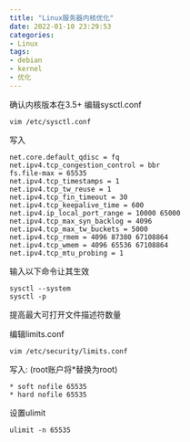 ```yaml
---
title: "Linux服务器内核优化"
date: 2022-01-10 23:29:53
categories:
- Linux
tags:
- debian
- kernel 
- 优化
---
```

确认内核版本在3.5+
编辑sysctl.conf

```
vim /etc/sysctl.conf
```

写入

```
net.core.default_qdisc = fq
net.ipv4.tcp_congestion_control = bbr
fs.file-max = 65535
net.ipv4.tcp_timestamps = 1
net.ipv4.tcp_tw_reuse = 1
net.ipv4.tcp_fin_timeout = 30
net.ipv4.tcp_keepalive_time = 600
net.ipv4.ip_local_port_range = 10000 65000
net.ipv4.tcp_max_syn_backlog = 4096
net.ipv4.tcp_max_tw_buckets = 5000
net.ipv4.tcp_rmem = 4096 87380 67108864
net.ipv4.tcp_wmem = 4096 65536 67108864
net.ipv4.tcp_mtu_probing = 1
```

输入以下命令让其生效

```
sysctl --system
sysctl -p
```

提高最大可打开文件描述符数量

编辑limits.conf

```
vim /etc/security/limits.conf
```

写入: 
(root账户将*替换为root)

```
* soft nofile 65535
* hard nofile 65535
```

设置ulimit

```
ulimit -n 65535
```
